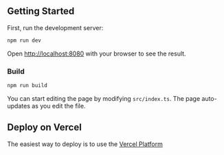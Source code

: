 ## Getting Started

First, run the development server:

```bash
npm run dev
```

Open [http://localhost:8080](http://localhost:8080) with your browser to see the result.

### Build
```bash
npm run build
```

You can start editing the page by modifying `src/index.ts`. The page auto-updates as you edit the file.

## Deploy on Vercel

The easiest way to deploy is to use the [Vercel Platform](https://vercel.com/new?utm_source=github.com&utm_medium=referral&utm_campaign=turborepo-readme)

